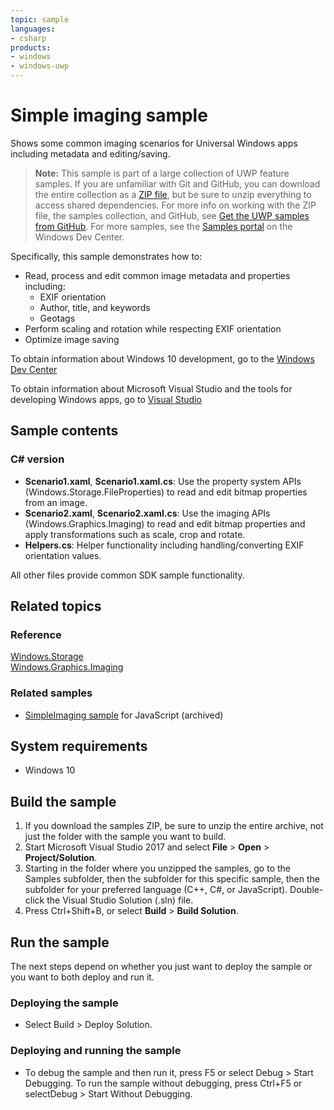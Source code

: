 ```yaml
---
topic: sample
languages:
- csharp
products:
- windows
- windows-uwp
---
```


<!---
  category: AudioVideoAndCamera
  samplefwlink: http://go.microsoft.com/fwlink/p/?LinkId=620601
--->

# Simple imaging sample

Shows some common imaging scenarios for Universal Windows apps including metadata and editing/saving.

> **Note:** This sample is part of a large collection of UWP feature samples. 
> If you are unfamiliar with Git and GitHub, you can download the entire collection as a 
> [ZIP file](https://github.com/Microsoft/Windows-universal-samples/archive/master.zip), but be 
> sure to unzip everything to access shared dependencies. For more info on working with the ZIP file, 
> the samples collection, and GitHub, see [Get the UWP samples from GitHub](https://aka.ms/ovu2uq). 
> For more samples, see the [Samples portal](https://aka.ms/winsamples) on the Windows Dev Center. 

Specifically, this sample demonstrates how to:

- Read, process and edit common image metadata and properties including:
  - EXIF orientation
  - Author, title, and keywords
  - Geotags
- Perform scaling and rotation while respecting EXIF orientation
- Optimize image saving

To obtain information about Windows 10 development, go to the [Windows Dev Center](http://go.microsoft.com/fwlink/?LinkID=532421)

To obtain information about Microsoft Visual Studio and the tools for developing Windows apps, go to [Visual Studio](http://go.microsoft.com/fwlink/?LinkID=532422)

## Sample contents

### C# version

- **Scenario1.xaml**, **Scenario1.xaml.cs**: Use the property system APIs (Windows.Storage.FileProperties) to read and edit bitmap properties from an image.
- **Scenario2.xaml**, **Scenario2.xaml.cs**: Use the imaging APIs (Windows.Graphics.Imaging) to read and edit bitmap properties and apply transformations such as scale, crop and rotate.
- **Helpers.cs**: Helper functionality including handling/converting EXIF orientation values.

All other files provide common SDK sample functionality.

## Related topics

### Reference

[Windows.Storage](http://msdn.microsoft.com/library/windows/apps/br227346)  
[Windows.Graphics.Imaging](http://msdn.microsoft.com/library/windows/apps/br226400)  

### Related samples

* [SimpleImaging sample](/archived/SimpleImaging/) for JavaScript (archived)

## System requirements

* Windows 10

## Build the sample

1. If you download the samples ZIP, be sure to unzip the entire archive, not just the folder with the sample you want to build. 
2. Start Microsoft Visual Studio 2017 and select **File** \> **Open** \> **Project/Solution**.
3. Starting in the folder where you unzipped the samples, go to the Samples subfolder, then the subfolder for this specific sample, then the subfolder for your preferred language (C++, C#, or JavaScript). Double-click the Visual Studio Solution (.sln) file.
4. Press Ctrl+Shift+B, or select **Build** \> **Build Solution**.

## Run the sample

The next steps depend on whether you just want to deploy the sample or you want to both deploy and run it.

### Deploying the sample

- Select Build > Deploy Solution. 

### Deploying and running the sample

- To debug the sample and then run it, press F5 or select Debug >  Start Debugging. To run the sample without debugging, press Ctrl+F5 or selectDebug > Start Without Debugging. 